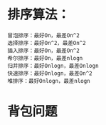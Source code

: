 # 排序算法：
	冒泡排序：最好On，最差On^2
	选择排序：最好On^2，最差On^2
	插入排序：最好On，最差On^2
	希尔排序：最好On，最差nlogn
	归并排序：最好Onlogn，最差Onlogn
	快速排序：最好Onlogn，最差On^2
	堆排序：最好Onlogn，最差nlogn
# 背包问题

